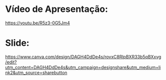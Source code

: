 # Vídeo de Apresentação:
https://youtu.be/R5z3-0G5Jm4

# Slide: 
https://www.canva.com/design/DAGH4DdDe4s/rovxC8RlpBXR33b5qBXxvg/edit?utm_content=DAGH4DdDe4s&utm_campaign=designshare&utm_medium=link2&utm_source=sharebutton

